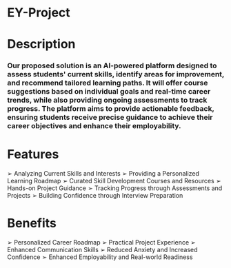 # **EY-Project**

# Description 
###    Our proposed solution is an AI-powered platform designed to assess students' current skills, identify areas for improvement, and recommend tailored learning paths. It will offer course suggestions based on individual goals and real-time career trends, while also providing ongoing assessments to track progress. The platform aims to provide actionable feedback, ensuring students receive precise guidance to achieve their career objectives and enhance their employability.

# Features 
➢ Analyzing Current Skills and Interests
➢ Providing a Personalized Learning Roadmap
➢ Curated Skill Development Courses and Resources
➢ Hands-on Project Guidance
➢ Tracking Progress through Assessments and Projects
➢ Building Confidence through Interview Preparation

# Benefits
 ➢ Personalized Career Roadmap
 ➢ Practical Project Experience
 ➢ Enhanced Communication Skills
 ➢ Reduced Anxiety and Increased Confidence
 ➢ Enhanced Employability and Real-world Readiness